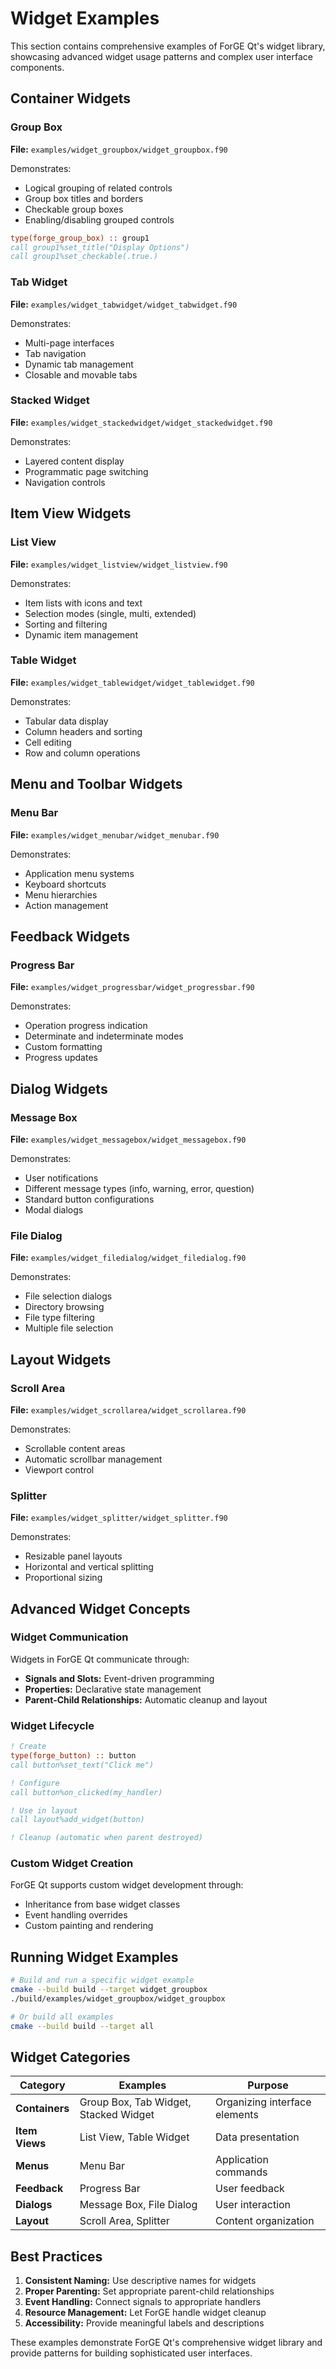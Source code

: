 # Widget Examples

This section contains comprehensive examples of ForGE Qt's widget library, showcasing advanced widget usage patterns and complex user interface components.

## Container Widgets

### Group Box

**File:** `examples/widget_groupbox/widget_groupbox.f90`

Demonstrates:
- Logical grouping of related controls
- Group box titles and borders
- Checkable group boxes
- Enabling/disabling grouped controls

```fortran
type(forge_group_box) :: group1
call group1%set_title("Display Options")
call group1%set_checkable(.true.)
```

### Tab Widget

**File:** `examples/widget_tabwidget/widget_tabwidget.f90`

Demonstrates:
- Multi-page interfaces
- Tab navigation
- Dynamic tab management
- Closable and movable tabs

### Stacked Widget

**File:** `examples/widget_stackedwidget/widget_stackedwidget.f90`

Demonstrates:
- Layered content display
- Programmatic page switching
- Navigation controls

## Item View Widgets

### List View

**File:** `examples/widget_listview/widget_listview.f90`

Demonstrates:
- Item lists with icons and text
- Selection modes (single, multi, extended)
- Sorting and filtering
- Dynamic item management

### Table Widget

**File:** `examples/widget_tablewidget/widget_tablewidget.f90`

Demonstrates:
- Tabular data display
- Column headers and sorting
- Cell editing
- Row and column operations

## Menu and Toolbar Widgets

### Menu Bar

**File:** `examples/widget_menubar/widget_menubar.f90`

Demonstrates:
- Application menu systems
- Keyboard shortcuts
- Menu hierarchies
- Action management

## Feedback Widgets

### Progress Bar

**File:** `examples/widget_progressbar/widget_progressbar.f90`

Demonstrates:
- Operation progress indication
- Determinate and indeterminate modes
- Custom formatting
- Progress updates

## Dialog Widgets

### Message Box

**File:** `examples/widget_messagebox/widget_messagebox.f90`

Demonstrates:
- User notifications
- Different message types (info, warning, error, question)
- Standard button configurations
- Modal dialogs

### File Dialog

**File:** `examples/widget_filedialog/widget_filedialog.f90`

Demonstrates:
- File selection dialogs
- Directory browsing
- File type filtering
- Multiple file selection

## Layout Widgets

### Scroll Area

**File:** `examples/widget_scrollarea/widget_scrollarea.f90`

Demonstrates:
- Scrollable content areas
- Automatic scrollbar management
- Viewport control

### Splitter

**File:** `examples/widget_splitter/widget_splitter.f90`

Demonstrates:
- Resizable panel layouts
- Horizontal and vertical splitting
- Proportional sizing

## Advanced Widget Concepts

### Widget Communication

Widgets in ForGE Qt communicate through:
- **Signals and Slots:** Event-driven programming
- **Properties:** Declarative state management
- **Parent-Child Relationships:** Automatic cleanup and layout

### Widget Lifecycle

```fortran
! Create
type(forge_button) :: button
call button%set_text("Click me")

! Configure
call button%on_clicked(my_handler)

! Use in layout
call layout%add_widget(button)

! Cleanup (automatic when parent destroyed)
```

### Custom Widget Creation

ForGE Qt supports custom widget development through:
- Inheritance from base widget classes
- Event handling overrides
- Custom painting and rendering

## Running Widget Examples

```bash
# Build and run a specific widget example
cmake --build build --target widget_groupbox
./build/examples/widget_groupbox/widget_groupbox

# Or build all examples
cmake --build build --target all
```

## Widget Categories

| Category | Examples | Purpose |
|----------|----------|---------|
| **Containers** | Group Box, Tab Widget, Stacked Widget | Organizing interface elements |
| **Item Views** | List View, Table Widget | Data presentation |
| **Menus** | Menu Bar | Application commands |
| **Feedback** | Progress Bar | User feedback |
| **Dialogs** | Message Box, File Dialog | User interaction |
| **Layout** | Scroll Area, Splitter | Content organization |

## Best Practices

1. **Consistent Naming:** Use descriptive names for widgets
2. **Proper Parenting:** Set appropriate parent-child relationships
3. **Event Handling:** Connect signals to appropriate handlers
4. **Resource Management:** Let ForGE handle widget cleanup
5. **Accessibility:** Provide meaningful labels and descriptions

These examples demonstrate ForGE Qt's comprehensive widget library and provide patterns for building sophisticated user interfaces.